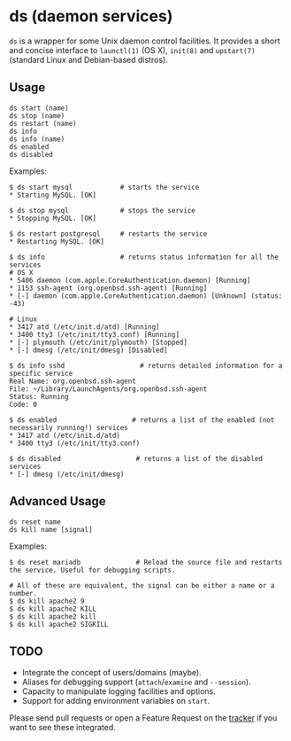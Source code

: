 ds (daemon services)
==
`ds` is a wrapper for some Unix daemon control facilities. It provides a short and concise
  interface to `launctl(1)` (OS X), `init(8)` and `upstart(7)` (standard Linux and Debian-based
  distros).

Usage
-----

    ds start (name)
    ds stop (name)
    ds restart (name)
    ds info
    ds info (name)
    ds enabled
    ds disabled

Examples:

    $ ds start mysql            # starts the service
    * Starting MySQL. [OK]

    $ ds stop mysql             # stops the service
    * Stopping MySQL. [OK]

    $ ds restart postgresql     # restarts the service
    * Restarting MySQL. [OK]

    $ ds info                   # returns status information for all the services
    # OS X
    * 5406 daemon (com.apple.CoreAuthentication.daemon) [Running]
    * 1153 ssh-agent (org.openbsd.ssh-agent) [Running]
    * [-] daemon (com.apple.CoreAuthentication.daemon) [Unknown] (status: -43)

    # Linux
    * 3417 atd (/etc/init.d/atd) [Running]
    * 3400 tty3 (/etc/init/tty3.conf) [Running]
    * [-] plymouth (/etc/init/plymouth) [Stopped]
    * [-] dmesg (/etc/init/dmesg) [Disabled]

    $ ds info sshd                   # returns detailed information for a specific service
    Real Name: org.openbsd.ssh-agent
    File: ~/Library/LaunchAgents/org.openbsd.ssh-agent
    Status: Running
    Code: 0

    $ ds enabled                   # returns a list of the enabled (not necessarily running!) services
    * 3417 atd (/etc/init.d/atd)
    * 3400 tty3 (/etc/init/tty3.conf)

    $ ds disabled                   # returns a list of the disabled services
    * [-] dmesg (/etc/init/dmesg)

Advanced Usage
--------------

    ds reset name
    ds kill name [signal]

Examples:

    $ ds reset mariadb              # Reload the source file and restarts the service. Useful for debugging scripts.

    # All of these are equivalent, the signal can be either a name or a number.
    $ ds kill apache2 9
    $ ds kill apache2 KILL
    $ ds kill apache2 kill
    $ ds kill apache2 SIGKILL



TODO
----
* Integrate the concept of users/domains (maybe).
* Aliases for debugging support (`attach`/`examine` and `--session`).
* Capacity to manipulate logging facilities and options.
* Support for adding environment variables on `start`.

Please send pull requests or open a Feature Request on the
[tracker](http://github.com/febuiles/ds/issues) if you want to see these integrated.
